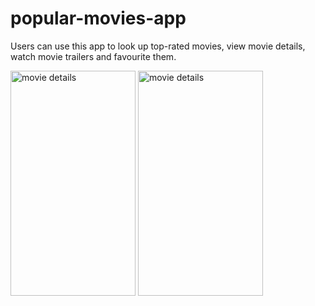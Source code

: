 # popular-movies-app

Users can use this app to look up top-rated movies, view movie details, watch movie trailers and favourite them.

<span>
<img src="https://github.com/Vui-Chee/popular-movies-app/blob/master/git-images/movie-details.png" alt="movie details" width="200" height="360"/>

<img src="https://github.com/Vui-Chee/popular-movies-app/blob/master/git-images/movies.png" alt="movie details" width="200" height="360"/>
</span>
